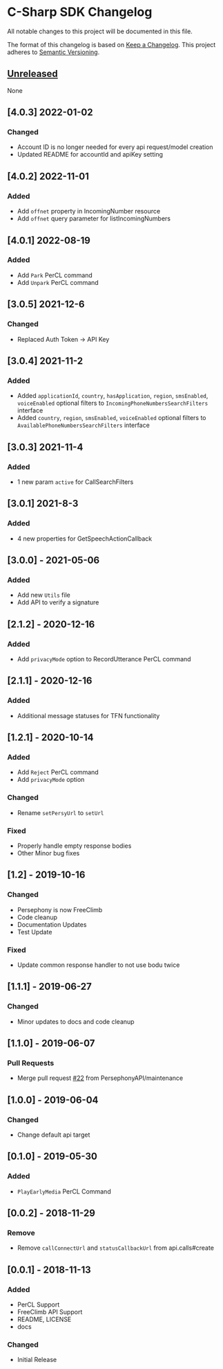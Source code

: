 # C-Sharp SDK Changelog
All notable changes to this project will be documented in this file.

The format of this changelog is based on [Keep a Changelog](https://keepachangelog.com/en/1.0.0/).
This project adheres to [Semantic Versioning](https://semver.org/spec/v2.0.0.html).

## [Unreleased]
None

<a name="4.1.0"></a>

## [4.0.3] 2022-01-02
### Changed
- Account ID is no longer needed for every api request/model creation
- Updated README for accountId and apiKey setting 

<a name="4.0.2"></a>

## [4.0.2] 2022-11-01
### Added
- Add `offnet` property in IncomingNumber resource
- Add `offnet` query parameter for listIncomingNumbers

<a name="4.0.1"></a>
## [4.0.1] 2022-08-19
### Added
- Add `Park` PerCL command
- Add `Unpark` PerCL command

<a name="3.0.5"></a>
## [3.0.5] 2021-12-6
### Changed
- Replaced Auth Token -> API Key

<a name="3.0.4"></a>
## [3.0.4] 2021-11-2
### Added
- Added `applicationId`, `country`, `hasApplication`, `region`, `smsEnabled`, `voiceEnabled` optional filters to `IncomingPhoneNumbersSearchFilters` interface
- Added `country`, `region`, `smsEnabled`, `voiceEnabled` optional filters to `AvailablePhoneNumbersSearchFilters` interface

<a name="3.0.3"></a>
## [3.0.3] 2021-11-4
### Added
- 1 new param `active` for CallSearchFilters

<a name="3.0.1"></a>
## [3.0.1] 2021-8-3
### Added
- 4 new properties for GetSpeechActionCallback

<a name="2.1.2"></a>
## [3.0.0] - 2021-05-06
### Added
- Add new `Utils` file
- Add API to verify a signature

<a name="2.1.2"></a>
## [2.1.2] - 2020-12-16
### Added
- Add `privacyMode` option to RecordUtterance PerCL command

<a name="2.1.1"></a>
## [2.1.1] - 2020-12-16
### Added
- Additional message statuses for TFN functionality

<a name="1.2.1"></a>
## [1.2.1] - 2020-10-14
### Added
- Add `Reject` PerCL command
- Add `privacyMode` option

### Changed
- Rename `setPersyUrl` to `setUrl`

### Fixed
- Properly handle empty response bodies
- Other Minor bug fixes

<a name="1.2"></a>
## [1.2] - 2019-10-16
### Changed
- Persephony is now FreeClimb
- Code cleanup
- Documentation Updates
- Test Update

### Fixed
- Update common response handler to not use bodu twice

<a name="1.1.1"></a>
## [1.1.1] - 2019-06-27
### Changed
- Minor updates to docs and code cleanup


<a name="1.1.0"></a>
## [1.1.0] - 2019-06-07
### Pull Requests
- Merge pull request [#22](https://gitlab.vailsys.com/vail-cloud-services/fc-boilerplates/javascript-sdk/issues/22) from PersephonyAPI/maintenance


<a name="1.0.0"></a>
## [1.0.0] - 2019-06-04
### Changed
- Change default api target


<a name="0.1.0"></a>
## [0.1.0] - 2019-05-30
### Added
- `PlayEarlyMedia` PerCL Command

<a name="0.0.2"></a>
## [0.0.2] - 2018-11-29
### Remove
- Remove `callConnectUrl` and `statusCallbackUrl` from api.calls#create

<a name="0.0.1"></a>
## [0.0.1] - 2018-11-13
### Added
- PerCL Support
- FreeClimb API Support
- README, LICENSE
- docs

### Changed
- Initial Release


[Unreleased]: https://github.com/FreeClimbAPI/csharp-sdk/compare/v1.0.1...HEAD
